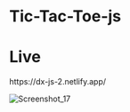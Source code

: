 # Tic-Tac-Toe-js
<h1>Live</h1> https://dx-js-2.netlify.app/

![Screenshot_17](https://user-images.githubusercontent.com/56519178/168577058-06d2498b-2105-4298-8af5-0aadc578be71.png)
